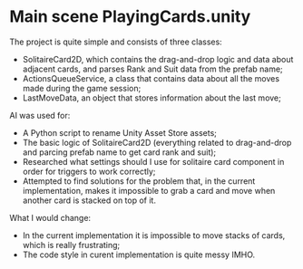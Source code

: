 # Main scene PlayingCards.unity

The project is quite simple and consists of three classes:

- SolitaireCard2D, which contains the drag-and-drop logic and data about adjacent cards, and parses Rank and Suit data from the prefab name;
- ActionsQueueService, a class that contains data about all the moves made during the game session;
- LastMoveData, an object that stores information about the last move;

AI was used for:

- A Python script to rename Unity Asset Store assets;
- The basic logic of SolitaireCard2D (everything related to drag-and-drop and parcing prefab name to get card rank and suit);
- Researched what settings should I use for solitaire card component in order for triggers to work correctly;
- Attempted to find solutions for the problem that, in the current implementation, makes it impossible to grab a card and move when another card is stacked on top of it.

What I would change:
- In the current implementation it is impossible to move stacks of cards, which is really frustrating;
- The code style in curent implementation is quite messy IMHO.
